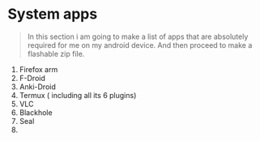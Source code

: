 # System apps

> In this section i am going to make a list of apps that are absolutely required for me on my android device. And then proceed to make a flashable zip file.

1. Firefox arm
2. F-Droid
3. Anki-Droid
4. Termux ( including all its 6 plugins)
5. VLC
6. Blackhole 
7. Seal
8. 
